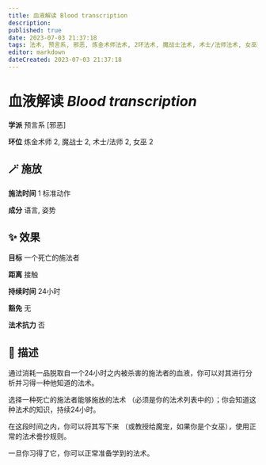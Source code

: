 ```yaml
---
title: 血液解读 Blood transcription
description: 
published: true
date: 2023-07-03 21:37:18
tags: 法术, 预言系, 邪恶, 炼金术师法术, 2环法术, 魔战士法术, 术士/法师法术, 女巫法术
editor: markdown
dateCreated: 2023-07-03 21:37:18
---
```


# **血液解读** *Blood transcription*

**学派** 预言系 \[邪恶\] 

**环位** 炼金术师 2, 魔战士 2, 术士/法师 2, 女巫 2

## 🪄 施放

**施法时间** 1 标准动作

**成分** 语言, 姿势

## ✨ 效果 

**目标** 一个死亡的施法者 

**距离** 接触  

**持续时间** 24小时 

**豁免** 无

**法术抗力** 否

## 📖 描述

通过消耗一品脱取自一个24小时之内被杀害的施法者的血液，你可以对其进行分析并习得一种他知道的法术。

选择一种死亡的施法者能够施放的法术 （必须是你的法术列表中的）；你会知道这种法术的知识，持续24小时。

在这段时间之内，你可以将其写下来 （或教授给魔宠，如果你是个女巫），使用正常的法术誊抄规则。

一旦你习得了它，你可以正常准备学到的法术。
    